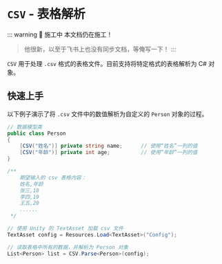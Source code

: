 # `CSV` - 表格解析

::: warning 🚧 施工中
本文档仍在施工！  
> 他很新，以至于飞书上也没有同步文档，等俺写一下！
:::

`CSV` 用于处理 `.csv` 格式的表格文件。目前支持将特定格式的表格解析为 C# 对象。

## 快速上手

以下例子演示了将 `.csv` 文件中的数值解析为自定义的 `Person` 对象的过程。

```C#
// 数据模型类
public class Person
{
    [CSV("姓名")] private string name;      // 使用“姓名”一列的值
    [CSV("年龄")] private int age;          // 使用“年龄”一列的值
}

/**
    期望输入的 csv 表格内容：
    姓名,年龄
    张三,18
    李四,19
    王五,20
    ......
 */

// 使用 Unity 的 TextAsset 加载 csv 文件
TextAsset config = Resources.Load<TextAsset>("Config");

// 读取表格中所有的数据，并解析为 Person 对象
List<Person> list = CSV.Parse<Person>(config);

```